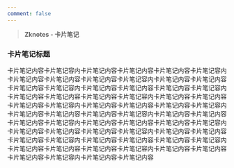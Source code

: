 ```yaml
---
comment: false
---
```


> **Zknotes - 卡片笔记**

### 卡片笔记标题
卡片笔记内容卡片笔记容内卡片笔记内容卡片笔记内容卡片笔记内容卡片笔记容内卡片笔记内容卡片笔记内容卡片笔记内容卡片笔记容内卡片笔记内容卡片笔记内容卡片笔记内容卡片笔记容内卡片笔记内容卡片笔记内容卡片笔记内容卡片笔记容内卡片笔记内容卡片笔记内容卡片笔记内容卡片笔记容内卡片笔记内容卡片笔记内容卡片笔记内容卡片笔记容内卡片笔记内容卡片笔记内容卡片笔记内容卡片笔记容内卡片笔记内容卡片笔记内容卡片笔记内容卡片笔记容内卡片笔记内容卡片笔记内容卡片笔记内容卡片笔记容内卡片笔记内容卡片笔记内容卡片笔记内容卡片笔记容内卡片笔记内容卡片笔记内容卡片笔记内容卡片笔记容内卡片笔记内容卡片笔记内容卡片笔记内容卡片笔记容内卡片笔记内容卡片笔记内容卡片笔记内容卡片笔记容内卡片笔记内容卡片笔记内容卡片笔记内容卡片笔记容内卡片笔记内容卡片笔记内容卡片笔记内容卡片笔记容内卡片笔记内容卡片笔记内容
